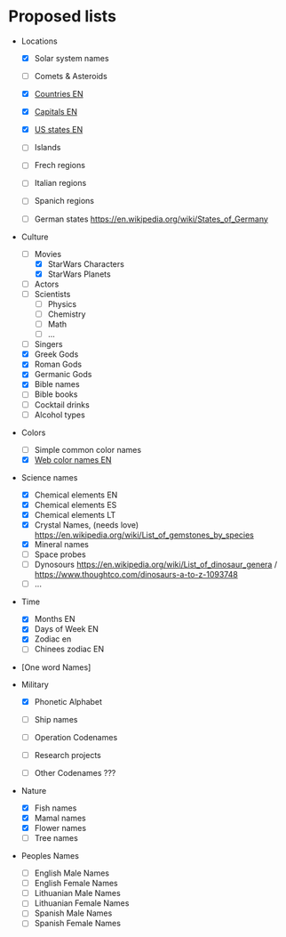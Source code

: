 
# Proposed lists
- Locations
  - [x] Solar system names
  - [ ] Comets & Asteroids
  - [x] [Countries EN ](locations/country-names-en.csv)
  - [x] [Capitals EN](locations/country-capital-nemes-en.csv)
  - [x] [US states EN](locations/us-state-names-en.csv)
  - [ ] Islands
  - [ ] Frech regions
  - [ ] Italian regions
  - [ ] Spanich regions
  - [ ] German states  https://en.wikipedia.org/wiki/States_of_Germany
  
  
- Culture
  - [ ] Movies
    - [x] StarWars Characters
    - [x] StarWars Planets
  - [ ] Actors
  - [ ] Scientists
    - [ ] Physics
    - [ ] Chemistry
    - [ ] Math
    - [ ] ...
  - [ ] Singers
  - [x] Greek Gods
  - [x] Roman Gods
  - [x] Germanic Gods
  - [x] Bible names
  - [ ] Bible books
  - [ ] Cocktail drinks
  - [ ] Alcohol types
  
- Colors
  - [ ] Simple common color names
  - [x] [Web color names EN](colors/web-color-names.csv)
  
- Science names
  - [x] Chemical elements EN
  - [x] Chemical elements ES
  - [x] Chemical elements LT
  - [x] Crystal Names, (needs love) https://en.wikipedia.org/wiki/List_of_gemstones_by_species
  - [x] Mineral names  
  - [ ] Space probes
  - [ ] Dynosours https://en.wikipedia.org/wiki/List_of_dinosaur_genera / https://www.thoughtco.com/dinosaurs-a-to-z-1093748
  - [ ] ...
 
- Time
  - [x] Months EN
  - [x] Days of Week EN
  - [x] Zodiac en
  - [ ] Chinees zodiac EN
  
 - [One word Names]
 
- Military 
   - [x] Phonetic Alphabet    
   - [ ] Ship names
   - [ ] Operation Codenames
   - [ ] Research projects
   - [ ] Other Codenames ???   


- Nature
  - [x] Fish names
  - [x] Mamal names
  - [x] Flower names
  - [ ] Tree names

- Peoples Names
  - [ ] English Male Names
  - [ ] English Female Names
  - [ ] Lithuanian Male Names
  - [ ] Lithuanian Female Names
  - [ ] Spanish Male Names
  - [ ] Spanish Female Names
